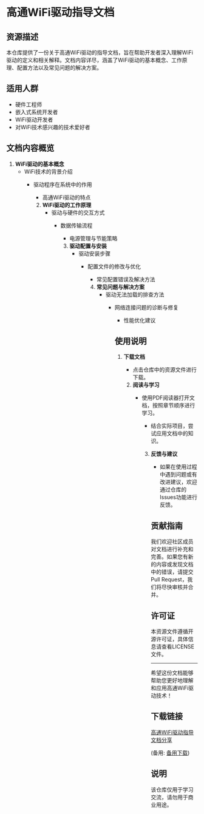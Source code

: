 # 高通WiFi驱动指导文档

## 资源描述

本仓库提供了一份关于高通WiFi驱动的指导文档，旨在帮助开发者深入理解WiFi驱动的定义和相关解释。文档内容详尽，涵盖了WiFi驱动的基本概念、工作原理、配置方法以及常见问题的解决方案。

## 适用人群

- 硬件工程师
- 嵌入式系统开发者
- WiFi驱动开发者
- 对WiFi技术感兴趣的技术爱好者

## 文档内容概览

1. **WiFi驱动的基本概念**
   - WiFi技术的背景介绍
      - 驱动程序在系统中的作用
         - 高通WiFi驱动的特点

         2. **WiFi驱动的工作原理**
            - 驱动与硬件的交互方式
               - 数据传输流程
                  - 电源管理与节能策略

                  3. **驱动配置与安装**
                     - 驱动安装步骤
                        - 配置文件的修改与优化
                           - 常见配置错误及解决方法

                           4. **常见问题与解决方案**
                              - 驱动无法加载的排查方法
                                 - 网络连接问题的诊断与修复
                                    - 性能优化建议

                                    ## 使用说明

                                    1. **下载文档**
                                       - 点击仓库中的资源文件进行下载。

                                       2. **阅读与学习**
                                          - 使用PDF阅读器打开文档，按照章节顺序进行学习。
                                             - 结合实际项目，尝试应用文档中的知识。

                                             3. **反馈与建议**
                                                - 如果在使用过程中遇到问题或有改进建议，欢迎通过仓库的Issues功能进行反馈。

                                                ## 贡献指南

                                                我们欢迎社区成员对文档进行补充和完善。如果您有新的内容或发现文档中的错误，请提交Pull Request，我们将尽快审核并合并。

                                                ## 许可证

                                                本资源文件遵循开源许可证，具体信息请查看LICENSE文件。

                                                ---

                                                希望这份文档能够帮助您更好地理解和应用高通WiFi驱动技术！

                                                ## 下载链接
                                                [高通WiFi驱动指导文档分享](https://pan.quark.cn/s/546d9be25352) 

                                                (备用: [备用下载](https://pan.baidu.com/s/1KyMWi1JA68RG67DFii4H5A?pwd=1234))

                                                ## 说明

                                                该仓库仅用于学习交流，请勿用于商业用途。
